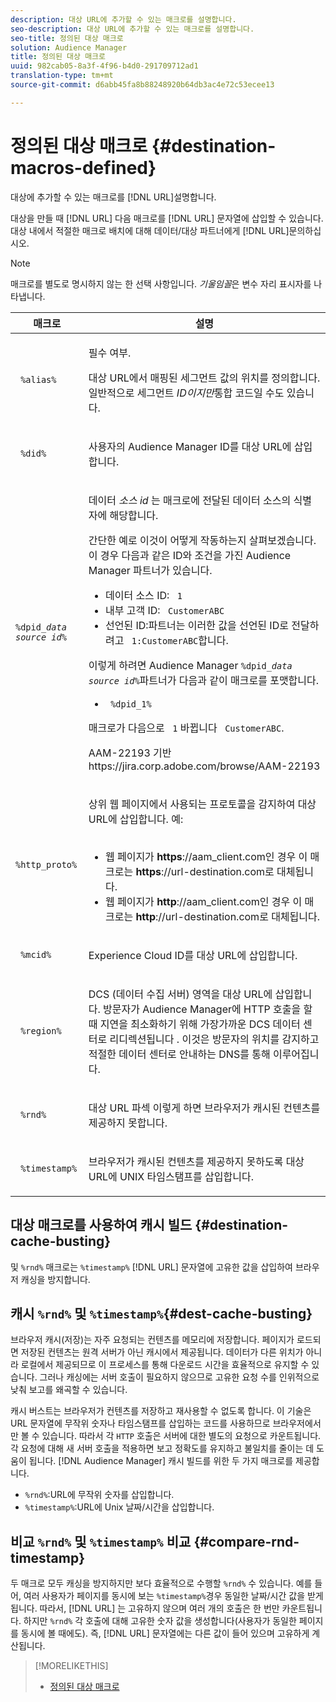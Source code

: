 ```yaml
---
description: 대상 URL에 추가할 수 있는 매크로를 설명합니다.
seo-description: 대상 URL에 추가할 수 있는 매크로를 설명합니다.
seo-title: 정의된 대상 매크로
solution: Audience Manager
title: 정의된 대상 매크로
uuid: 982cab05-8a3f-4f96-b4d0-291709712ad1
translation-type: tm+mt
source-git-commit: d6abb45fa8b88248920b64db3ac4e72c53ecee13

---
```



# 정의된 대상 매크로 {#destination-macros-defined}

대상에 추가할 수 있는 매크로를 [!DNL URL]설명합니다.

<!-- destination-macros.xml -->

대상을 만들 때 [!DNL URL] 다음 매크로를 [!DNL URL] 문자열에 삽입할 수 있습니다. 대상 내에서 적절한 매크로 배치에 대해 데이터/대상 파트너에게 [!DNL URL]문의하십시오.

>[!NOTE]
>
>매크로를 별도로 명시하지 않는 한 선택 사항입니다. *기울임꼴*&#x200B;은 변수 자리 표시자를 나타냅니다.

<table id="table_2C532EFB9DAE41B08714753EBD7DFB05"> 
 <thead> 
  <tr> 
   <th colname="col1" class="entry"> 매크로 </th> 
   <th colname="col2" class="entry"> 설명 </th> 
  </tr> 
 </thead>
 <tbody> 
  <tr> 
   <td colname="col1"> <p> <code> %alias%</code> </p> </td> 
   <td colname="col2"> <p>필수 여부. </p> <p>대상 URL에서 매핑된 세그먼트 값의 위치를 정의합니다. 일반적으로 세그먼트 <i>ID이지만</i>통합 코드일 수도 있습니다. </p> </td> 
  </tr> 
  <tr> 
   <td colname="col1"> <p> <code> %did%</code> </p> </td> 
   <td colname="col2"> <p>사용자의 Audience Manager <span class="keyword"> ID를</span> 대상 URL에 삽입합니다. </p> </td> 
  </tr> 
  <tr> 
   <td colname="col1"> <p> <code>%dpid_<i>data source id</i>%</code> </p> </td> 
   <td colname="col2"> <p>데이터 <i>소스 id</i> 는 매크로에 전달된 데이터 소스의 식별자에 해당합니다. </p> <p>간단한 예로 이것이 어떻게 작동하는지 살펴보겠습니다. 이 경우 다음과 같은 ID와 <span class="keyword"> 조건을</span> 가진 Audience Manager 파트너가 있습니다. </p> 
    <ul id="ul_697508B437EB4090B121AFA5D519AFBE"> 
     <li id="li_32D9F72A7D1543A892DC7E1529E98A96">데이터 소스 ID: <code> 1</code> </li> 
     <li id="li_099F5B63D2244B5AADA9B26CB6152E6B">내부 고객 ID: <code> CustomerABC</code> </li> 
     <li id="li_0D9FE501C16444DDB388C8E934E5A8C6">선언된 ID:파트너는 이러한 값을 선언된 ID로 전달하려고 <code> 1:CustomerABC</code>합니다. </li> 
    </ul> <p>이렇게 하려면 Audience Manager <code>%dpid_<i>data source id</i>%</code>파트너가 <span class="keyword"> 다음과 같이</span> 매크로를 포맷합니다. </p> 
    <ul class="simplelist"> 
     <li> <code> %dpid_1%</code> </li> 
    </ul> <p>매크로가 다음으로 <code> 1</code> 바뀝니다 <code> CustomerABC</code>. </p> <p> 
     <draft-comment>
       AAM-22193 기반 https://jira.corp.adobe.com/browse/AAM-22193 
     </draft-comment> </p> </td> 
  </tr> 
  <tr> 
   <td colname="col1"> <p><code> %http_proto%</code> </p> </td> 
   <td colname="col2"> <p>상위 웹 페이지에서 사용되는 프로토콜을 감지하여 대상 URL에 삽입합니다. 예: 
     <br> 
     <ul id="ul_026F56EC46E94D9EB1153557C0F65325"> 
      <li id="li_B41EF140CC274CB68FE7213DD8B908C0">웹 페이지가 <b>https</b>://aam_client.com인 경우 이 매크로는 <b>https</b>://url-destination.com로 대체됩니다. </li> 
      <li id="li_BDCD6EA69B004A92BA6981952341BD77">웹 페이지가 <b>http</b>://aam_client.com인 경우 이 매크로는 <b>http</b>://url-destination.com로 대체됩니다. </li> 
     </ul> </p> </td> 
  </tr> 
  <tr> 
   <td colname="col1"> <p><code> %mcid%</code> </p> </td> 
   <td colname="col2"> <p>Experience Cloud <span class="keyword"> ID를</span> 대상 URL에 삽입합니다. </p> </td> 
  </tr> 
  <tr> 
   <td colname="col1"> <p><code> %region%</code> </p> </td> 
   <td colname="col2"> <p>DCS <span class="wintitle"> (데이터 수집 서버)</span> 영역을 대상 URL에 삽입합니다. 방문자가 Audience Manager에 HTTP 호출을 할 때 지연을 최소화하기 위해 <span class="keyword"> 가장</span>가까운 DCS 데이터 센터로 리디렉션됩니다 <span class="wintitle"></span> . 이것은 방문자의 위치를 감지하고 적절한 데이터 센터로 안내하는 DNS를 통해 이루어집니다. </p> </td> 
  </tr> 
  <tr> 
   <td colname="col1"> <p> <code> %rnd%</code> </p> </td> 
   <td colname="col2"> <p>대상 URL 파섹 이렇게 하면 브라우저가 캐시된 컨텐츠를 제공하지 못합니다. </p> </td> 
  </tr> 
  <tr> 
   <td colname="col1"> <p> <code> %timestamp%</code> </p> </td> 
   <td colname="col2"> <p>브라우저가 캐시된 컨텐츠를 제공하지 못하도록 대상 URL에 UNIX 타임스탬프를 삽입합니다. </p> </td> 
  </tr> 
 </tbody> 
</table>

## 대상 매크로를 사용하여 캐시 빌드 {#destination-cache-busting}

및 `%rnd%` 매크로는 `%timestamp%` [!DNL URL] 문자열에 고유한 값을 삽입하여 브라우저 캐싱을 방지합니다.

## 캐시 `%rnd%` 및 `%timestamp%`{#dest-cache-busting}

<!-- c_dest_cache_busting.xml -->

브라우저 캐시(저장)는 자주 요청되는 컨텐츠를 메모리에 저장합니다. 페이지가 로드되면 저장된 컨텐츠는 원격 서버가 아닌 캐시에서 제공됩니다. 데이터가 다른 위치가 아니라 로컬에서 제공되므로 이 프로세스를 통해 다운로드 시간을 효율적으로 유지할 수 있습니다. 그러나 캐싱에는 서버 호출이 필요하지 않으므로 고유한 요청 수를 인위적으로 낮춰 보고를 왜곡할 수 있습니다.

캐시 버스트는 브라우저가 컨텐츠를 저장하고 재사용할 수 없도록 합니다. 이 기술은 URL 문자열에 무작위 숫자나 타임스탬프를 삽입하는 코드를 사용하므로 브라우저에서만 볼 수 있습니다. 따라서 각 `HTTP` 호출은 서버에 대한 별도의 요청으로 카운트됩니다. 각 요청에 대해 새 서버 호출을 적용하면 보고 정확도를 유지하고 불일치를 줄이는 데 도움이 됩니다. [!DNL Audience Manager] 캐시 빌드를 위한 두 가지 매크로를 제공합니다.

* `%rnd%`:URL에 무작위 숫자를 삽입합니다.
* `%timestamp%`:URL에 Unix 날짜/시간을 삽입합니다.

## 비교 `%rnd%` 및 `%timestamp%` 비교 {#compare-rnd-timestamp}

두 매크로 모두 캐싱을 방지하지만 보다 효율적으로 수행할 `%rnd%` 수 있습니다. 예를 들어, 여러 사용자가 페이지를 동시에 보는 `%timestamp%`경우 동일한 날짜/시간 값을 받게 됩니다. 따라서, [!DNL URL] 는 고유하지 않으며 여러 개의 호출은 한 번만 카운트됩니다. 하지만 `%rnd%` 각 호출에 대해 고유한 숫자 값을 생성합니다(사용자가 동일한 페이지를 동시에 볼 때에도). 즉, [!DNL URL] 문자열에는 다른 값이 들어 있으며 고유하게 계산됩니다.

>[!MORELIKETHIS]
>
>* [정의된 대상 매크로](../../features/destinations/destination-macros.md#destination-macros-defined)
